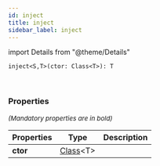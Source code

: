 ```yaml
---
id: inject
title: inject
sidebar_label: inject
---
```


import Details from "@theme/Details"


```tsx
inject<S,T>(ctor: Class<T>): T
```
<br/>



### Properties

<font size="2"><i>(Mandatory properties are in bold)</i></font>

| Properties | Type | Description |
| --------- | ---- | ----------- |
| **ctor** | [Class](/framework-api/types/Class.md)<T\> |  |


